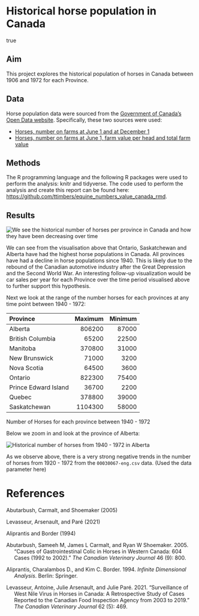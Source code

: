 Historical horse population in Canada
================

true

## Aim

This project explores the historical population of horses in Canada
between 1906 and 1972 for each Province.

## Data

Horse population data were sourced from the [Government of Canada’s Open
Data website](http://open.canada.ca/en/open-data). Specifically, these
two sources were used:

-   [Horses, number on farms at June 1 and at December
    1](http://open.canada.ca/data/en/dataset/43b3a9b3-3842-45e7-8bc8-c4c27b9462ab)
-   [Horses, number on farms at June 1, farm value per head and total
    farm
    value](http://open.canada.ca/data/en/dataset/b374f60b-9580-44dc-83f6-c0a850c15f30)

## Methods

The R programming language and the following R packages were used to
perform the analysis: knitr and tidyverse. The code used to perform the
analysis and create this report can be found here:
<https://github.com/ttimbers/equine_numbers_value_canada_rmd>.

## Results

![We see the historical number of horses per province in Canada and how
they have been decreasing over
time](hist_horse_pop_files/figure-gfm/plot%20horses-1.png)

We can see from the visualisation above that Ontario, Saskatchewan and
Alberta have had the highest horse populations in Canada. All provinces
have had a decline in horse populations since 1940. This is likely due
to the rebound of the Canadian automotive industry after the Great
Depression and the Second World War. An interesting follow-up
visualization would be car sales per year for each Province over the
time period visualised above to further support this hypothesis.

Next we look at the range of the number horses for each provinces at any
time point between 1940 - 1972:

| Province             | Maximum | Minimum |
|:---------------------|--------:|--------:|
| Alberta              |  806200 |   87000 |
| British Columbia     |   65200 |   22500 |
| Manitoba             |  370800 |   31000 |
| New Brunswick        |   71000 |    3200 |
| Nova Scotia          |   64500 |    3600 |
| Ontario              |  822300 |   75400 |
| Prince Edward Island |   36700 |    2200 |
| Quebec               |  378800 |   39000 |
| Saskatchewan         | 1104300 |   58000 |

Number of Horses for each province between 1940 - 1972

Below we zoom in and look at the province of Alberta:

![Historical number of horses from 1940 - 1972 in
Alberta](hist_horse_pop_files/figure-gfm/plot%20province-1.png)

As we observe above, there is a very strong negative trends in the
number of horses from 1920 - 1972 from the `00030067-eng.csv` data.
(Used the data parameter here)

# References

Abutarbush, Carmalt, and Shoemaker (2005)

Levasseur, Arsenault, and Paré (2021)

Aliprantis and Border (1994)

<div id="refs" class="references csl-bib-body hanging-indent">

<div id="ref-abutarbush2005causes" class="csl-entry">

Abutarbush, Sameeh M, James L Carmalt, and Ryan W Shoemaker. 2005.
“Causes of Gastrointestinal Colic in Horses in Western Canada: 604 Cases
(1992 to 2002).” *The Canadian Veterinary Journal* 46 (9): 800.

</div>

<div id="ref-ab94" class="csl-entry">

Aliprantis, Charalambos D., and Kim C. Border. 1994. *Infinite
Dimensional Analysis*. Berlin: Springer.

</div>

<div id="ref-levasseur2021surveillance" class="csl-entry">

Levasseur, Antoine, Julie Arsenault, and Julie Paré. 2021. “Surveillance
of West Nile Virus in Horses in Canada: A Retrospective Study of Cases
Reported to the Canadian Food Inspection Agency from 2003 to 2019.” *The
Canadian Veterinary Journal* 62 (5): 469.

</div>

</div>
